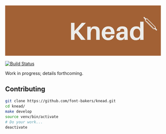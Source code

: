 ![Knead logo](docs/logo.png?raw=true "Title")

[![Build Status](https://travis-ci.com/font-bakers/knead.svg?branch=master)](https://travis-ci.com/font-bakers/knead)

Work in progress; details forthcoming.

## Contributing

```bash
git clone https://github.com/font-bakers/knead.git
cd knead/
make develop
source venv/bin/activate
# Do your work...
deactivate
```
